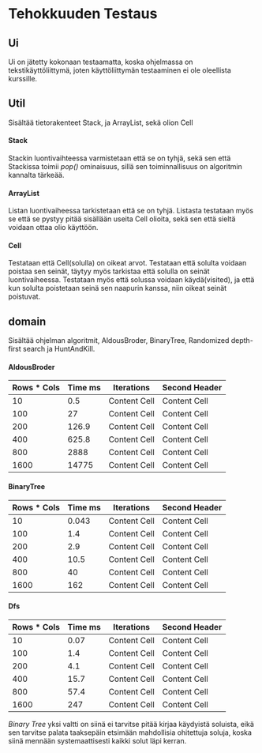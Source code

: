 # Tehokkuuden Testaus

## Ui
Ui on jätetty kokonaan testaamatta, koska ohjelmassa on tekstikäyttöliittymä, joten käyttöliittymän testaaminen ei ole oleellista kurssille.

## Util
Sisältää tietorakenteet Stack, ja ArrayList, sekä olion Cell
#### Stack
Stackin luontivaihteessa varmistetaan että se on tyhjä, sekä sen että Stackissa toimii *pop()* ominaisuus, sillä sen toiminnallisuus on algoritmin kannalta tärkeää.

#### ArrayList
Listan luontivaiheessa tarkistetaan että se on tyhjä. Listasta testataan myös se että se pystyy pitää sisällään useita Cell olioita, sekä sen että sieltä voidaan ottaa olio käyttöön.

#### Cell
Testataan että Cell(solulla) on oikeat arvot. Testataan että solulta voidaan poistaa sen seinät, täytyy myös tarkistaa että solulla on seinät luontivaiheessa. Testataan myös että solussa voidaan käydä(visited), ja että kun solulta poistetaan seinä sen naapurin kanssa, niin oikeat seinät poistuvat.

## domain
Sisältää ohjelman algoritmit, AldousBroder, BinaryTree, Randomized depth-first search ja HuntAndKill.

#### AldousBroder
|  Rows * Cols  | Time ms       | Iterations    | Second Header |  
| ------------- | ------------- | ------------- | ------------- |
| 10            | 0.5           | Content Cell  | Content Cell  |
| 100           | 27            | Content Cell  | Content Cell  |
| 200           | 126.9         | Content Cell  | Content Cell  |
| 400           | 625.8         | Content Cell  | Content Cell  |
| 800           | 2888          | Content Cell  | Content Cell  |
|1600           | 14775         | Content Cell  | Content Cell  |


#### BinaryTree
|  Rows * Cols  | Time ms       | Iterations    | Second Header |  
| ------------- | ------------- | ------------- | ------------- |
| 10            | 0.043           | Content Cell  | Content Cell  |
| 100           | 1.4          | Content Cell  | Content Cell  |
| 200           | 2.9         | Content Cell  | Content Cell  |
| 400           | 10.5          | Content Cell  | Content Cell  |
| 800           | 40            | Content Cell  | Content Cell  |
|1600           | 162           | Content Cell  | Content Cell  |



#### Dfs
|  Rows * Cols  | Time ms       | Iterations    | Second Header |  
| ------------- | ------------- | ------------- | ------------- |
| 10            | 0.07           | Content Cell  | Content Cell  |
| 100           | 1.4           | Content Cell  | Content Cell  |
| 200           | 4.1          | Content Cell  | Content Cell  |
| 400           | 15.7          | Content Cell  | Content Cell  |
| 800           | 57.4          | Content Cell  | Content Cell  |
|1600           | 247          | Content Cell  | Content Cell  |



*Binary Tree* yksi valtti on siinä ei tarvitse pitää kirjaa käydyistä soluista, eikä sen tarvitse palata taaksepäin etsimään mahdollisia ohitettuja soluja,
koska siinä mennään systemaattisesti kaikki solut läpi kerran.
